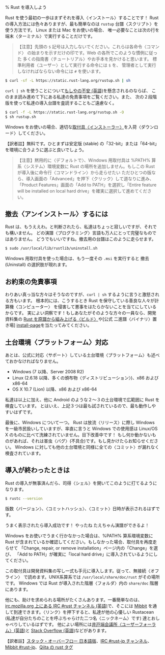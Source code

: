 % Rust を導入しよう

Rust を使う最初の一歩はまずそれを導入〈インストール〉することです！
Rust の導入方法には色々ありますが、最も簡単なのは `rustup` 台譜〈スクリプト〉を使う方法です。
Linux または Mac をお使いの場合、
唯一必要なことは次の行を端末〈ターミナル〉で実行することだけです。

> 【注意】先頭の `$` 記号は入力しないでください。これらは各命令〈コマンド〉
> の始まりを示すだけの印です。Web の各所でこのような慣例に従った
> 多くの指南書〈チュートリアル〉やお手本を見かけると思います。
> 標準利用者〈ユーザー〉として実行する命令には `$` を、
> 管理者として実行しなければならない命令には `#` を使います。

```bash
$ curl -sf -L https://static.rust-lang.org/rustup.sh | sh
```

`curl | sh` を使うことについて[もしやの不安 (英語)][insecurity]を懸念されるのならば、
このまま読み進めて下にある私達の免責事項をご覧ください。また、
次の２段階版を使って私達の導入台譜を査読することもご遠慮なく。

```bash
$ curl -f -L https://static.rust-lang.org/rustup.sh -O
$ sh rustup.sh
```

[insecurity]: http://curlpipesh.tumblr.com

Windows をお使いの場合、適切な[取付具〈インストーラー〉][install-page]を入荷〈ダウンロード〉してください。

【訳者註】無料です。ひとまずは安定版 (stable)
の「32-bit」または「64-bit」を環境に合うように選ぶと良いでしょう。

> 【注意】黙用的に〈デフォルトで〉、Windows 用取付具は %PATH% 算系〈システム〉環境変数に
> Rust の場所を追加しません。もしこの Rust が導入後に命令行〈コマンドライン〉から走らせたい
> ただひとつの版なら、導入画面の「Advanced」を押下〈クリック〉して道なりに進み、
> 「Product Features」画面の「Add to PATH」を選択し「Entire feature will be 
> installed on local hard drive」を確実に選択して進めてください。


[install-page]: https://www.rust-lang.org/install.html

## 撤去〈アンインストール〉するには

Rust は、もうええわ。と判断されたら、私達はちょっと寂しいですが、それでも構いません。
どの演譜〈プログラミング〉言語も万人にとって完璧なものではありません。
どうでもいいですね。撤去用の台譜はこのように走らせます。

```bash
$ sudo /usr/local/lib/rustlib/uninstall.sh
```

Windows 用取付具を使った場合は、もう一度その `.msi` を実行すると
撤去 (Uninstall) の選択肢が現れます。

## お約束の免責事項

わりあい真っ当な方々はそうなのですが、`curl | sh` するように言うと激怒される方もいます。
根本的には、こうするとき Rust を保守している善良な人々が計算機〈コンピューター〉
を侵害して悪事をはたらかないことを当てにしているからです。
実によい洞察です！もしあなたがそのような方々の一員なら、開発資料集の
[Rust を原譜から組み上げる〈ビルド〉][from-source]や[公式 二進譜〈バイナリ〉置き場]
[install-page]を当たってみてください。

[from-source]: https://github.com/rust-lang/rust#building-from-source

## 土台環境〈プラットフォーム〉対応

あとは、公式に対応〈サポート〉している土台環境〈プラットフォーム〉も述べておかなければなりません。

* Windows (7 以降、Server 2008 R2)
* Linux (2.6.18 以降、多くの頒布物〈ディストリビューション〉)、x86 および x86-64
* OS X 10.7 (Lion) 以降、x86 および x86-64

私達は以上に加え、他に Android のような２〜３の土台環境で広範囲に Rust を検査しています。
とはいえ、上記３つは最も試されているので、最も動作しやすいはずです。

最後に、Windows について一つ。
Rust は放流〈リリース〉に際し Windows を一級市民扱いしていますが、率直に言うと Windows
での使用感は Linux/OS X のものに比べて洗練されていません。目下改善中です！
もし何か動かないものがあれば、それは害虫〈バグ〉(不具合)です。もし見かけたらお知らせください。
Windows に対しても他の土台環境と同様に全ての〈コミット〉が漏れなく検査されています。

## 導入が終わったときは

Rust の導入が無事済んだら、司得〈シェル〉を開いてこのように打てるようになります。

```bash
$ rustc --version
```

版数〈バージョン〉、〈コミットハッシュ〉、〈コミット〉日時が表示されるはずです。

うまく表示されたら導入成功です！ やったね たえちゃん演譜ができるよ！

Windows をお使いでうまく行かなかった場合は、%PATH% 算系環境変数に Rust
が含まれているか確認してください。もしなかった場合、取付具を再度走らせて
「Change, repair, or remove installation」ページ内の「Change」を選び、
「Add to PATH」が確実に「local hard drive」に導入されているようにしてください。

この取付具は開発資料集の写し一式も手元に導入します。従って、無接続〈オフライン〉
で読めます。UNIX系算系では `/usr/local/share/doc/rust` がその場所です。
Windows では Rust が導入された階層〈フォルダ〉内の `share/doc`
階層にあります。

他にも、助けを求められる場所がたくさんあります。一番簡単なのは、
[irc.mozilla.org 上にある IRC #rust チャンネル (英語)][irc]で、そこには
[Mibbit][mibbit] を通して到達できます。〈リンク〉を押下すると、私達が他の心優しい 
Rustacean (私達が自分たちのことを呼ぶちゃらけた二つ名〈ニックネーム〉です)
達とおしゃべりしているはずです。
他によい場所には[井戸端会議所〈ユーザーフォーラム〉(英語)][users]と
[Stack Overflow (英語)][stackoverflow]などがあります。

[irc]: irc://irc.mozilla.org/#rust
[mibbit]: https://chat.mibbit.com/?server=irc.mozilla.org&channel=%23rust
[users]: https://users.rust-lang.org/
[stackoverflow]: https://stackoverflow.com/questions/tagged/rust

【訳者註】[スタック・オーバーフロー 日本語版][stackoverflow-ja]、[IRC #rust-jp チャンネル][irc-jp]、[Mibbit #rust-jp][mibbit-jp]、[Qiita の rust タグ][qiita]

[stackoverflow-ja]: https://ja.stackoverflow.com/questions/tagged/rust
[irc-jp]: irc://irc.mozilla.org/#rust-jp
[mibbit-jp]: https://chat.mibbit.com/?server=irc.mozilla.org&channel=%23rust-jp
[qiita]: https://qiita.com/tags/rust
